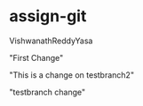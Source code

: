 # assign-git
VishwanathReddyYasa

"First Change"

"This is a change on testbranch2"


"testbranch change"

